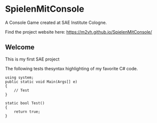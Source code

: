 # SpielenMitConsole

A Console Game created at SAE Institute Cologne.

Find the project website here: https://m2vh.github.io/SpielenMitConsole/

## Welcome

This is my first SAE project


The following tests thesyntax highlighting of my favorite C# code.

```charp
using system;
public static void Main(Args[] e)
{
    // Test
}

static bool Test()
{
    return true;
}
```

